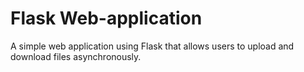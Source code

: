 # Flask Web-application
A simple web application using Flask that allows users to upload and download files asynchronously.
